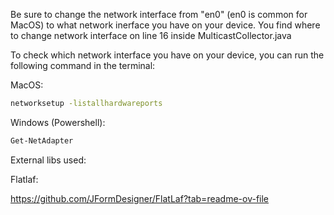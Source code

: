 Be sure to change the network interface from "en0" (en0 is common for MacOS) to what network inerface you have on your device.
You find where to change network interface on line 16 inside MulticastCollector.java

To check which network interface you have on your device, you can run the following command in the terminal:

MacOS:
```bash
networksetup -listallhardwareports
```

Windows (Powershell):
```bash
Get-NetAdapter
```

External libs used:

Flatlaf:

https://github.com/JFormDesigner/FlatLaf?tab=readme-ov-file
